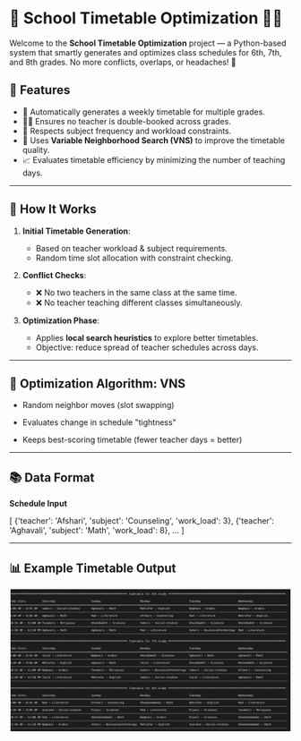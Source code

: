 # 🏫 School Timetable Optimization 📅🧠

Welcome to the **School Timetable Optimization** project — a Python-based system that smartly generates and optimizes class schedules for 6th, 7th, and 8th grades. No more conflicts, overlaps, or headaches! 🎉

## 🚀 Features

- 📘 Automatically generates a weekly timetable for multiple grades.
- 👩‍🏫 Ensures no teacher is double-booked across grades.
- 🧩 Respects subject frequency and workload constraints.
- 🤖 Uses **Variable Neighborhood Search (VNS)** to improve the timetable quality.
- 📈 Evaluates timetable efficiency by minimizing the number of teaching days.

---

## 🧰 How It Works

1. **Initial Timetable Generation**:
   - Based on teacher workload & subject requirements.
   - Random time slot allocation with constraint checking.

2. **Conflict Checks**:
   - ❌ No two teachers in the same class at the same time.
   - ❌ No teacher teaching different classes simultaneously.

3. **Optimization Phase**:
   - Applies **local search heuristics** to explore better timetables.
   - Objective: reduce spread of teacher schedules across days.

---

## 🤖 Optimization Algorithm: VNS

- Random neighbor moves (slot swapping)

- Evaluates change in schedule "tightness"

- Keeps best-scoring timetable (fewer teacher days = better)

---

## 📚 Data Format

**Schedule Input**

[
  {'teacher': 'Afshari', 'subject': 'Counseling', 'work_load': 3},
  {'teacher': 'Aghavali', 'subject': 'Math', 'work_load': 8},
  ...
]

---

## 📊 Example Timetable Output

<div align="center">
  <img src="images/result.png" alt="result Diagram" width="500" hieght="500"/>
</div>






